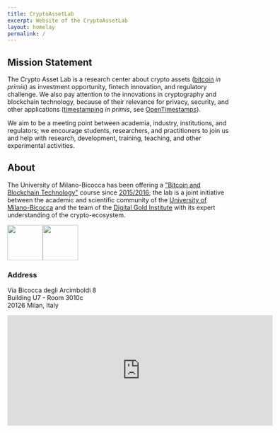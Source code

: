```yaml
---
title: CryptoAssetLab
excerpt: Website of the CryptoAssetLab
layout: homelay
permalink: /
---
```


## Mission Statement

The Crypto Asset Lab is
a research center about crypto assets
([bitcoin](http://bitcoincore.org/) _in primis_)
as investment opportunity, fintech innovation,
and regulatory challenge.
We also pay attention to the innovations in cryptography and
blockchain technology, because of their relevance for privacy,
security, and other applications
([timestamping](http://dgi.io/ots/) _in primis_, see
[OpenTimestamps](http://opentimestamps.org/)).

We aim to be a meeting point between academia, industry,
institutions, and regulators; we encourage students, researchers,
and practitioners to join us and help with
research, development, training, teaching, and
other experimental activities.

## About

The University of Milano-Bicocca has been offering a
["Bitcoin and Blockchain Technology"](http://www.ametrano.net/bbt/)
course since
[2015/2016](http://www.ametrano.net/courses/#past-university-courses);
the lab is a joint initiative between the
academic and scientific community of the
[University of Milano-Bicocca](http://www.unimib.it)
and the team of the
[Digital Gold Institute](http://www.dgi.io) with its
expert understanding of the crypto-ecosystem.

<a href="http://www.diseade.unimib.it/it"><img src="{{ site.url }}{{ site.baseurl }}/images/bicocca-logo.png" height="80"></a><a href="http://dgi.io"><img src="{{ site.url }}{{ site.baseurl }}/images/dgi-logo.png" height="80"></a>

### Address

Via Bicocca degli Arcimboldi 8<br>
Building U7 - Room 3010c<br>
20126 Milan, Italy<br>

<iframe src="https://www.google.com/maps/embed?pb=!1m18!1m12!1m3!1d2795.6348896124377!2d9.210284016342875!3d45.51742797910175!2m3!1f0!2f0!3f0!3m2!1i1024!2i768!4f13.1!3m3!1m2!1s0x4786c7481b141dd7%3A0x57e9ff45dc8331de!2sU7+Universit%C3%A0+Milano+Bicocca!5e0!3m2!1sen!2sit!4v1557314816331!5m2!1sen!2sit" width="600" height="250" frameborder="0" style="border:0" allowfullscreen></iframe>
